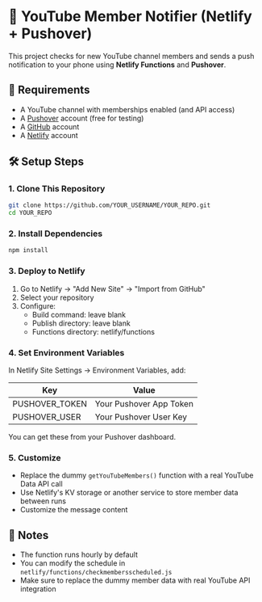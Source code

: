 # 📣 YouTube Member Notifier (Netlify + Pushover)

This project checks for new YouTube channel members and sends a push notification to your phone using **Netlify Functions** and **Pushover**.

## 🔧 Requirements

- A YouTube channel with memberships enabled (and API access)
- A [Pushover](https://pushover.net) account (free for testing)
- A [GitHub](https://github.com) account
- A [Netlify](https://netlify.com) account

## 🛠️ Setup Steps

### 1. Clone This Repository

```bash
git clone https://github.com/YOUR_USERNAME/YOUR_REPO.git
cd YOUR_REPO
```

### 2. Install Dependencies

```bash
npm install
```

### 3. Deploy to Netlify

1. Go to Netlify → "Add New Site" → "Import from GitHub"
2. Select your repository
3. Configure:
   - Build command: leave blank
   - Publish directory: leave blank
   - Functions directory: netlify/functions

### 4. Set Environment Variables

In Netlify Site Settings → Environment Variables, add:

| Key | Value |
|-----|-------|
| PUSHOVER_TOKEN | Your Pushover App Token |
| PUSHOVER_USER | Your Pushover User Key |

You can get these from your Pushover dashboard.

### 5. Customize

- Replace the dummy `getYouTubeMembers()` function with a real YouTube Data API call
- Use Netlify's KV storage or another service to store member data between runs
- Customize the message content

## 📝 Notes

- The function runs hourly by default
- You can modify the schedule in `netlify/functions/checkmembersscheduled.js`
- Make sure to replace the dummy member data with real YouTube API integration 